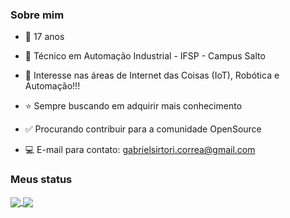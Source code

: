 ### Sobre mim
- :boy: 17 anos
- :blue_book: Técnico em Automação Industrial - IFSP - Campus Salto
- :bow: Interesse nas áreas de Internet das Coisas (IoT), Robótica e Automação!!!
- :star: Sempre buscando em adquirir mais conhecimento
- :white_check_mark: Procurando contribuir para a comunidade OpenSource

- :computer: E-mail para contato: gabrielsirtori.correa@gmail.com

### Meus status

<a href="https://github.com/anuraghazra/github-readme-stats">
  <img align="center" src="https://github-readme-stats.vercel.app/api/top-langs/?username=GabrielSirtoriCorrea&layout=compact&theme=tokyonight" />
</a>
<a href="https://github.com/anuraghazra/github-readme-stats">
  <img align="center" src="https://github-readme-stats.vercel.app/api?username=GabrielSirtoriCorrea&hide=issues&theme=tokyonight" />
</a>

